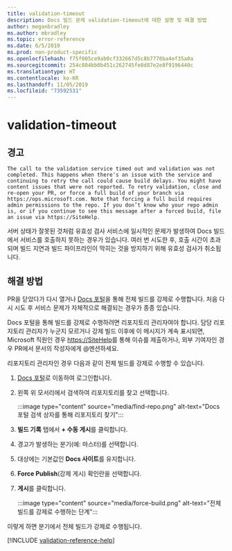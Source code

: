 ```yaml
---
title: validation-timeout
description: Docs 빌드 문제 validation-timeout에 대한 설명 및 해결 방법
author: meganbradley
ms.author: mbradley
ms.topic: error-reference
ms.date: 6/5/2019
ms.prod: non-product-specific
ms.openlocfilehash: f75f005ce9ab0cf332667d5c8b7778ba4ef35a0a
ms.sourcegitcommit: 254c804bb0b451c262745fe8d87e2e8f9196440c
ms.translationtype: HT
ms.contentlocale: ko-KR
ms.lasthandoff: 11/05/2019
ms.locfileid: "73592531"
---
```

# <a name="validation-timeout"></a>validation-timeout

## <a name="warning"></a>경고

`The call to the validation service timed out and validation was not completed. This happens when there's an issue with the service and continuing to retry the call could cause build delays. You might have content issues that were not reported. To retry validation, close and re-open your PR, or force a full build of your branch via https://ops.microsoft.com. Note that forcing a full build requires admin permissions to the repo. If you don’t know who your repo admin is, or if you continue to see this message after a forced build, file an issue via https://SiteHelp.`

서버 상태가 잘못된 것처럼 유효성 검사 서비스에 일시적인 문제가 발생하여 Docs 빌드에서 서비스를 호출하지 못하는 경우가 있습니다. 여러 번 시도한 후, 호출 시간이 초과되며 빌드 지연과 빌드 파이프라인이 막히는 것을 방지하기 위해 유효성 검사가 취소됩니다.

## <a name="resolution"></a>해결 방법

PR을 닫았다가 다시 열거나 [Docs 포털](https://ops.microsoft.com/#/)을 통해 전체 빌드를 강제로 수행합니다. 처음 다시 시도 후 서비스 문제가 자체적으로 해결되는 경우가 종종 있습니다.

Docs 포털을 통해 빌드를 강제로 수행하려면 리포지토리 관리자여야 합니다. 담당 리포지토리 관리자가 누군지 모르거나 강제 빌드 이후에 이 메시지가 계속 표시되면, Microsoft 직원인 경우 [https://SiteHelp](https://SiteHelp)를 통해 이슈를 제출하거나, 외부 기여자인 경우 PR에서 문서의 작성자에게 @멘션하세요.

리포지토리 관리자인 경우 다음과 같이 전체 빌드를 강제로 수행할 수 있습니다.

1. [Docs 포털](https://ops.microsoft.com/#/)로 이동하여 로그인합니다.
1. 왼쪽 위 모서리에서 검색하여 리포지토리를 찾고 선택합니다.

   :::image type="content" source="media/find-repo.png" alt-text="Docs 포털 검색 상자를 통해 리포지토리 찾기":::
1. **빌드 기록** 탭에서 **+ 수동 게시**를 클릭합니다.
1. 경고가 발생하는 분기(예: 마스터)를 선택합니다.
1. 대상에는 기본값인 **Docs 사이트**를 유지합니다.
1. **Force Publish**(강제 게시) 확인란을 선택합니다.
1. **게시**를 클릭합니다.

   :::image type="content" source="media/force-build.png" alt-text="전체 빌드를 강제로 수행하는 단계":::

이렇게 하면 분기에서 전체 빌드가 강제로 수행됩니다.

<!--make sure to add this file to your includes folder and verify the path-->
[!INCLUDE [validation-reference-help](includes/validation-reference-help.md)]
